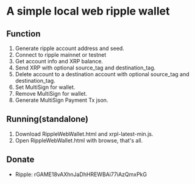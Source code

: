 # A simple local web ripple wallet

## Function
1. Generate ripple account address and seed.
2. Connect to ripple mainnet or testnet
3. Get account info and XRP balance.
4. Send XRP with optional source_tag and destination_tag.
5. Delete account to a destination account with optional source_tag and destination_tag.
6. Set MultiSign for wallet.
7. Remove MultiSign for wallet.
8. Generate MultiSign Payment Tx json.

## Running(standalone)
1. Download RippleWebWallet.html and xrpl-latest-min.js.
2. Open RippleWebWallet.html with browse, that's all.

## Donate
- Ripple: rGAME18vAXhnJaDhHREWBAi77iAzQmxPkG

